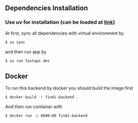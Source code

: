 ## Dependencies Installation

### Use uv for installation (can be loaded at [link](https://docs.astral.sh/uv/getting-started/installation/))

At first, sync all dependencies with virtual environment by 
```bash 
$ uv sync 
```

and then run app by
```bash 
$ uv run fastapi dev
``` 

## Docker

To run this backend by docker you should build the image first
```bash 
$ docker build -t findi-backend .
```

And then run container with 
```bash
$ docker run -p 8000:80 findi-backend
```